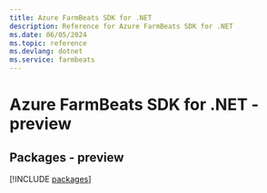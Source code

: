 ```yaml
---
title: Azure FarmBeats SDK for .NET
description: Reference for Azure FarmBeats SDK for .NET
ms.date: 06/05/2024
ms.topic: reference
ms.devlang: dotnet
ms.service: farmbeats
---
```

# Azure FarmBeats SDK for .NET - preview
## Packages - preview
[!INCLUDE [packages](farmbeats-index.md)]